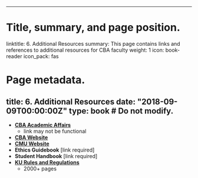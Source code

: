 
---
# Title, summary, and page position.
linktitle: 6. Additional Resources
summary: This page contains links and references to additional resources for CBA faculty
weight: 1
icon: book-reader
icon_pack: fas

# Page metadata.
title: 6. Additional Resources
date: "2018-09-09T00:00:00Z"
type: book  # Do not modify.
---


* [**CBA Academic Affairs**](http://is.cba.edu.kw/aawp/)
  * link may not be functional  
* [**CBA Website**](http://www.cba.edu.kw/)
* [**CMU Website**](http://www.cba.edu.kw/cmu/)
* **Ethics Guidebook** [link required]
* **Student Handbook** [link required]
* [**KU Rules and Regulations**](http://www.cba.edu.kw/cmu/)
  * 2000+ pages  
